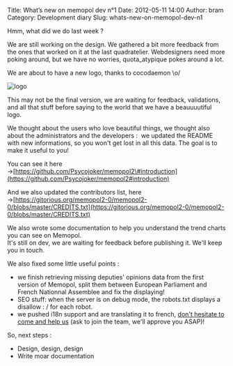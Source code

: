 Title: What’s new on memopol dev n°1
Date: 2012-05-11 14:00
Author: bram
Category: Development diary
Slug: whats-new-on-memopol-dev-n1

Hmm, what did we do last week ?

We are still working on the design. We gathered a bit more feedback from
the ones that worked on it at the last quadratelier. Webdesigners need
more poking around, but we have no worries, quota\_atypique pokes around
a lot.

We are about to have a new logo, thanks to cocodaemon \\o/  
  
![logo](https://github.com/Psycojoker/memopol2/raw/a809a861f29a4f99c65945cc84a7adf9d8244097/memopol2/static/img/logo.png)  
  
This may not be the final version, we are waiting for feedback,
validations, and all that stuff before saying to the world that we have
a beauuuutiful logo.

We thought about the users who love beautiful things, we thought also
about the administrators and the developers :  we updated the README
with new informations, so you won't get lost in all this data. The goal
is to make it useful to you!  
  
  
You can see it here
→[https://github.com/Psycojoker/memopol2\#introduction](https://github.com/Psycojoker/memopol2#introduction)

And we also updated the contributors list, here
→[https://gitorious.org/memopol2-0/memopol2-0/blobs/master/CREDITS.txt](https://gitorious.org/memopol2-0/memopol2-0/blobs/master/CREDITS.txt)

We also wrote some documentation to help you understand the trend charts
you can see on Memopol.  
It's still on dev, we are waiting for feedback before publishing it.
We'll keep you in touch.

We also fixed some little useful points :

-   we finish retrieving missing deputies' opinions data from the first
    version of Memopol, split them between European Parliament and
    French Nationnal Assemblee and fix the displaying!
-   SEO stuff: when the server is on debug mode, the robots.txt displays
    a disallow : / for each robot.
-   we pushed i18n support and are translating it to french, [don't
    hesitate to come and help
    us](https://www.transifex.net/projects/p/memopol2/language/fr/) (ask
    to join the team, we'll approve you ASAP)!

So, next steps :

-   Design, design, design
-   Write moar documentation

